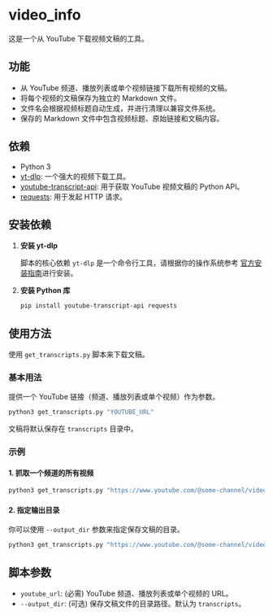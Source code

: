 # video_info

这是一个从 YouTube 下载视频文稿的工具。

## 功能

- 从 YouTube 频道、播放列表或单个视频链接下载所有视频的文稿。
- 将每个视频的文稿保存为独立的 Markdown 文件。
- 文件名会根据视频标题自动生成，并进行清理以兼容文件系统。
- 保存的 Markdown 文件中包含视频标题、原始链接和文稿内容。

## 依赖

- Python 3
- [yt-dlp](https://github.com/yt-dlp/yt-dlp): 一个强大的视频下载工具。
- [youtube-transcript-api](https://github.com/jdepoix/youtube-transcript-api): 用于获取 YouTube 视频文稿的 Python API。
- [requests](https://pypi.org/project/requests/): 用于发起 HTTP 请求。

## 安装依赖

1.  **安装 yt-dlp**

    脚本的核心依赖 `yt-dlp` 是一个命令行工具，请根据你的操作系统参考 [官方安装指南](https://github.com/yt-dlp/yt-dlp#installation)进行安装。

2.  **安装 Python 库**

    ```bash
    pip install youtube-transcript-api requests
    ```

## 使用方法

使用 `get_transcripts.py` 脚本来下载文稿。

### 基本用法

提供一个 YouTube 链接（频道、播放列表或单个视频）作为参数。

```bash
python3 get_transcripts.py "YOUTUBE_URL"
```

文稿将默认保存在 `transcripts` 目录中。

### 示例

#### 1. 抓取一个频道的所有视频

```bash
python3 get_transcripts.py "https://www.youtube.com/@some-channel/videos"
```

#### 2. 指定输出目录

你可以使用 `--output_dir` 参数来指定保存文稿的目录。

```bash
python3 get_transcripts.py "https://www.youtube.com/@some-channel/videos" --output_dir "my_transcripts"
```

## 脚本参数

- `youtube_url`: (必需) YouTube 频道、播放列表或单个视频的 URL。
- `--output_dir`: (可选) 保存文稿文件的目录路径。默认为 `transcripts`。